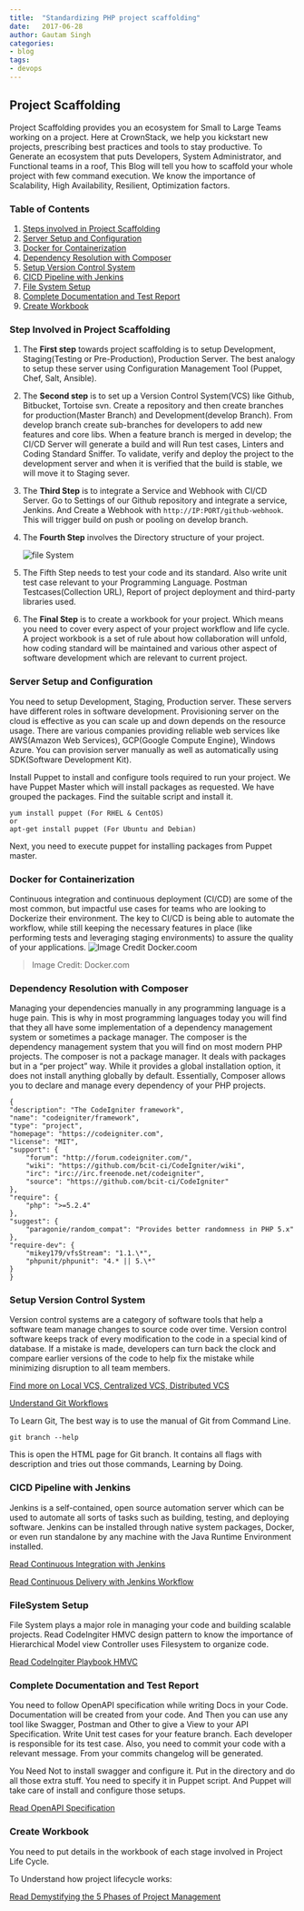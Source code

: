 ```yaml
---
title:  "Standardizing PHP project scaffolding"
date:   2017-06-28
author: Gautam Singh
categories:
- blog
tags:
- devops
---
```


## Project Scaffolding
Project Scaffolding provides you an ecosystem for Small to Large Teams working on a project. Here at CrownStack, we help you kickstart new projects, prescribing best practices and tools to stay productive. To Generate an ecosystem that puts Developers, System Administrator, and Functional teams in a roof, This Blog will tell you how to scaffold your whole project with few command execution. We know the importance of Scalability, High Availability, Resilient, Optimization factors.

### Table of Contents
1) [Steps involved in Project Scaffolding](#step-involved-in-project-scaffolding)
2) [Server Setup and Configuration](#server-setup-and-configuration)
3) [Docker for Containerization](#docker-with-containerization)
4) [Dependency Resolution with Composer](#dependency-resolution-with-composer)
5) [Setup Version Control System](#setup-version-control-system)
6) [CICD Pipeline with Jenkins](#cicd=pipeline-with-jenkins)
7) [File System Setup](#file-system-setup)
8) [Complete Documentation and Test Report](#complete-documentation-and-test-report)
9) [Create Workbook](#create-workbook)

### Step Involved in Project Scaffolding
1. The **First step** towards project scaffolding is to setup Development, Staging(Testing or Pre-Production), Production Server. The best analogy to setup these server using Configuration Management Tool (Puppet, Chef, Salt, Ansible).

2. The **Second step** is to set up a Version Control System(VCS) like Github, Bitbucket, Tortoise svn. Create a repository and then create branches for production(Master Branch) and Development(develop Branch). From develop branch create sub-branches for developers to add new features and core libs. When a feature branch is merged in develop; the CI/CD Server will generate a build and will Run test cases, Linters and Coding Standard Sniffer. To validate, verify and deploy the project to the development server and when it is verified that the build is stable, we will move it to Staging sever.

3. The **Third Step** is to integrate a Service and Webhook with CI/CD Server. Go to Settings of our Github repository and integrate a service, Jenkins. And Create a Webhook with `http://IP:PORT/github-webhook`. This will trigger build on push or pooling on develop branch.

4. The **Fourth Step** involves the Directory structure of your project.

     ![file System](http://www.imageno.com/thumbs/20170622/mb1o7h3m4bhz.jpg)    


5. The Fifth Step needs to test your code and its standard. Also write unit test case relevant to your Programming Language. Postman Testcases(Collection URL), Report of project deployment and third-party libraries used.

6. The **Final Step** is to create a workbook for your project. Which means you need to cover every aspect of your project workflow and life cycle. A project workbook is a set of rule about how collaboration will unfold, how coding standard will be maintained and various other aspect of software development which are relevant to current project.

### Server Setup and Configuration

You need to setup Development, Staging, Production server. These servers have different roles in software development.
Provisioning server on the cloud is effective as you can scale up and down depends on the resource usage. There are various companies providing reliable web services like AWS(Amazon Web Services), GCP(Google Compute Engine), Windows Azure. You can provision server manually as well as automatically using SDK(Software Development Kit).

Install Puppet to install and configure tools required to run your project. We have Puppet Master which will install packages as requested. We have grouped the packages. Find the suitable script and install it.

    yum install puppet (For RHEL & CentOS)
    or
    apt-get install puppet (For Ubuntu and Debian)

Next, you need to execute puppet for installing packages from Puppet master.

### Docker for Containerization

Continuous integration and continuous deployment (CI/CD) are some of the most common, but impactful use cases for teams who are looking to Dockerize their environment. The key to CI/CD is being able to automate the workflow, while still keeping the necessary features in place (like performing tests and leveraging staging environments) to assure the quality of your applications.
![Image Credit Docker.coom](http://img.scoop.it/b6ZmkdGnwN24jGgg74YfjLnTzqrqzN7Y9aBZTaXoQ8Q=)
> Image Credit: Docker.com

### Dependency Resolution with Composer

Managing your dependencies manually in any programming language is a huge pain. This is why in most programming languages today you will find that they all have some implementation of a dependency management system or sometimes a package manager. The composer is the dependency management system that you will find on most modern PHP projects.
The composer is not a package manager. It deals with packages but in a “per project” way. While it provides a global installation option, it does not install anything globally by default.
Essentially, Composer allows you to declare and manage every dependency of your PHP projects.

    {
	"description": "The CodeIgniter framework",
	"name": "codeigniter/framework",
	"type": "project",
	"homepage": "https://codeigniter.com",
	"license": "MIT",
	"support": {
		"forum": "http://forum.codeigniter.com/",
		"wiki": "https://github.com/bcit-ci/CodeIgniter/wiki",
		"irc": "irc://irc.freenode.net/codeigniter",
		"source": "https://github.com/bcit-ci/CodeIgniter"
	},
	"require": {
		"php": ">=5.2.4"
	},
	"suggest": {
		"paragonie/random_compat": "Provides better randomness in PHP 5.x"
	},
	"require-dev": {
		"mikey179/vfsStream": "1.1.\*",
		"phpunit/phpunit": "4.* || 5.\*"
	}
    }

### Setup Version Control System

Version control systems are a category of software tools that help a software team manage changes to source code over time. Version control software keeps track of every modification to the code in a special kind of database. If a mistake is made, developers can turn back the clock and compare earlier versions of the code to help fix the mistake while minimizing disruption to all team members.

[Find more on Local VCS, Centralized VCS, Distributed VCS](https://git-scm.com/book/en/v2/Getting-Started-About-Version-Control)

[Understand Git Workflows](https://www.atlassian.com/git/tutorials/comparing-workflows)

To Learn Git, The best way is to use the manual of Git from Command Line.

    git branch --help

This is open the HTML page for Git branch. It contains all flags with description and tries out those commands, Learning by Doing.  

### CICD Pipeline with Jenkins

Jenkins is a self-contained, open source automation server which can be used to automate all sorts of tasks such as building, testing, and deploying software. Jenkins can be installed through native system packages, Docker, or even run standalone by any machine with the Java Runtime Environment installed.

[Read Continuous Integration with Jenkins](https://techbeacon.com/beginners-guide-kick-starting-your-ci-pipeline-jenkins)

[Read Continuous Delivery with Jenkins Workflow](https://dzone.com/refcardz/continuous-delivery-with-jenkins-workflow)

### FileSystem Setup

File System plays a major role in managing your code and building scalable projects. Read CodeIngiter HMVC design pattern to know the importance of Hierarchical Model view Controller uses Filesystem to organize code.

[Read CodeIngiter Playbook HMVC ](https://github.com/Gautam-S04/CodeIgniter-Playbook/wiki/HMVC-Extension-for-CodeIgniter)

### Complete Documentation and Test Report

You need to follow OpenAPI specification while writing Docs in your Code. Documentation will be created from your code. And Then you can use any tool like Swagger, Postman and Other to give a View to your API Specification.
Write Unit test cases for your feature branch. Each developer is responsible for its test case. Also, you need to commit your code with a relevant message. From your commits changelog will be generated.

You Need Not to install swagger and configure it. Put in the directory and do all those extra stuff. You need to specify it in Puppet script. And Puppet will take care of install and configure those setups.

[Read OpenAPI Specification](https://github.com/OAI/OpenAPI-Specification)

### Create Workbook

You need to put details in the workbook of each stage involved in Project Life Cycle.

To Understand how project lifecycle works:

[Read Demystifying the 5  Phases of Project Management](https://www.smartsheet.com/demystifying-5-phases-project-management-b)
